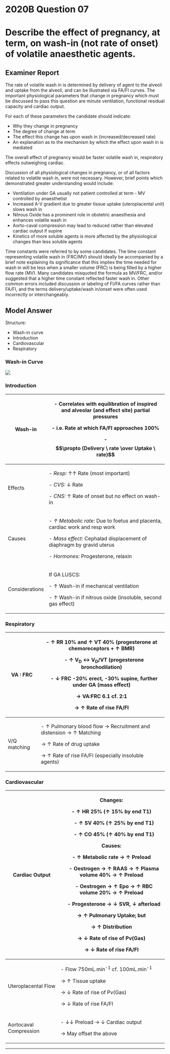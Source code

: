 # 2020B Question 07 
# Describe the effect of pregnancy, at term, on wash-in (not rate of onset) of volatile anaesthetic agents.


## Examiner Report
The rate of volatile wash in is determined by delivery of agent to the alveoli and uptake from the alveoli, and can be illustrated via FA/FI curves.
The important physiological parameters that change in pregnancy which must be discussed to pass this question are minute ventilation, functional residual capacity and cardiac output.


For each of these parameters the candidate should indicate:
* Why they change in pregnancy
* The degree of change at term
* The effect this change has upon wash in (increased/decreased rate)
* An explanation as to the mechanism by which the effect upon wash in is mediated  


The overall effect of pregnancy would be faster volatile wash in, respiratory effects outweighing cardiac.


Discussion of all physiological changes in pregnancy, or of all factors related to volatile wash in, were not necessary. However, brief points which demonstrated greater understanding would include:
* Ventilation under GA usually not patient controlled at term - MV controlled by anaesthetist
* Increased A-V gradient due to greater tissue uptake (uteroplacental unit) slows wash in
* Nitrous Oxide has a prominent role in obstetric anaesthesia and enhances volatile wash in
* Aorto-caval compression may lead to reduced rather than elevated cardiac output if supine
* Kinetics of more soluble agents is more affected by the physiological changes than less soluble agents


Time constants were referred to by some candidates. The time constant representing volatile wash in (FRC/MV) should ideally be accompanied by a brief note explaining its significance that this implies the time needed for wash in will be less when a smaller volume (FRC) is being filled by a higher flow rate (MV). Many candidates misquoted the formula as MV/FRC, and/or suggested that a higher time constant reflected faster wash in. Other common errors included discussion or labeling of FI/FA curves rather than FA/FI, and the terms delivery/uptake/wash in/onset were often used incorrectly or interchangeably.

## Model Answer
Structure:
- Wash-in curve
- Introduction
- Cardiovascular
- Respiratory

### Wash-in Curve
<img src="\resources\fa-fi.svg">

### Introduction

|Wash-in|<p>- Correlates with equilibration of inspired and alveolar (and effect site) partial pressures</p><p>- i.e. Rate at which FA/FI approaches 100%</p><p>- $$\propto {Delivery \ rate \over Uptake \ rate}$$</p>|
| -- | -- |
|Effects|<p>- *Resp:* ↑↑ Rate (most important)</p><p>- *CVS:* ↓ Rate</p><p>- *CNS:* ↑ Rate of onset but no effect on wash-in</p>|
|Causes|<p>- *↑ Metabolic rate*: Due to foetus and placenta, cardiac work and resp work</p><p>- *Mass effect*: Cephalad displacement of diaphragm by gravid uterus</p><p>- *Hormones:* Progesterone, relaxin</p>|
|Considerations|<p>If GA LUSCS:</p><p>- ↑ Wash-in if mechanical ventilation</p><p>- ↑ Wash-in if nitrous oxide (insoluble, second gas effect)</p>|

### Respiratory

|VA : FRC|<p>- ↑ RR 10% and ↑ VT 40% (progesterone at chemoreceptors + ↑ BMR)</p><p>&emsp;- ↑ V<sub>D</sub> ↔ V<sub>D</sub>/VT (progesterone bronchodilation)</p><p>&emsp;- ↓ FRC -20% erect, -30% supine, further under GA (mass effect)</p><p></p><p>→ VA:FRC 6.1 cf. 2:1</p><p>→ ↑ Rate of rise FA/FI</p>|
| -- | -- |
|V/Q matching|<p>- ↑ Pulmonary blood flow → Recruitment and distension → ↑ Matching</p><p></p><p>→ ↑ Rate of drug uptake</p><p>→ ↑ Rate of rise FA/FI (especially insoluble agents)</p>|

### Cardiovascular

|Cardiac Output|<p>Changes:</p><p>- ↑ HR 25% (↑ 15% by end T1)</p><p>&emsp;- ↑ SV 40% (↑ 25% by end T1)</p><p>&emsp;- ↑ CO 45% (↑ 40% by end T1)</p><p>Causes:</p><p>- ↑ Metabolic rate → ↑ Preload</p><p>&emsp;- Oestrogen → ↑ RAAS → ↑ Plasma volume 40% → ↑ Preload</p><p>&emsp;- Oestrogen → ↑ Epo → ↑ RBC volume 20% → ↑ Preload</p><p>&emsp;- Progesterone → ↓ SVR, ↓ afterload</p><p></p><p>→ ↑ Pulmonary Uptake; but</p><p>→ ↑ Distribution</p><p>→ ↓ Rate of rise of Pv(Gas)</p><p>→ ↓ Rate of rise FA/FI</p>|
| -- | -- |
|Uteroplacental Flow|<p>- Flow 750mL.min<sup>-1</sup> cf. 100mL.min<sup>-1</sup></p><p></p><p>→ ↑ Tissue uptake</p><p>→ ↓ Rate of rise of Pv(Gas)</p><p>→ ↓ Rate of rise FA/FI</p>|
|Aortocaval Compression|<p>- ↓↓ Preload → ↓ Cardiac output</p><p></p><p>→ May offset the above</p>|




--- 

